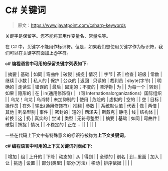 # C# 关键词

> 原文：<https://www.javatpoint.com/csharp-keywords>

关键字是保留字。您不能将其用作变量名、常量名等。

在 C# 中，关键字不能用作标识符。但是，如果我们想使用关键字作为标识符，我们可以在关键字前面加上@字符。

**c# 编程语言中可用的保留关键字列表如下:**

| 摘要 | 基础 | 如同 | 弯曲件 | 破裂 | 捕捉 | 情况 |
| 字节 | 茶 | 检查 | 班级 | 常数 | 继续 | 小数 |
| 私人的 | 保护 | 公众的 | 返回 | 只读的 | 裁判员 | sbyte(字节) |
| 明确的 | 走读生 | 错误的 | 最后 | 固定的；不变的 | 漂浮物 | 为 |
| 为每一个 | 转到 | 如果 | 隐形的 | 在 | in(通用修饰符) | （同 Internationalorganizations）国际组织 |
| 乌龙！乌龙 | 乌肖特 | 未加抑制的 | 使用 | 危险的 | 虚拟的 | 空的 |
| 空 | 目标 | 操作员 | 在外 | 输出(通用修饰符) | 推翻 | 参数 |
| 系统默认值 | 代表 | 做 | 两倍 | 其他 | 列举型别 | 事件 |
| 密封的 | 短的 | 西泽夫 | 斯戴克 | 静电 | 线 | 结构体 |
| 转换 | 这 | 扔 | 真实的 | 尝试 | 类型 | 无符号整型 |
| 摘要 | 基础 | 如同 | 弯曲件 | 破裂 | 捕捉 | 情况 |
| 不稳定的 | 正在… |  |  |  |  |  |

一些在代码上下文中有特殊意义的标识符被称为**上下文关键词。**

**c# 编程语言中可用的上下文关键词列表如下:**

| 增加 | 组 | 上升的 | 下降 | 动态的 | 从 | 得到 |
| 全球的 | 别名 | 到…里面 | 加入 | 让 | 挑选 | 设置 |
| 部分(类型) | 部分(方法) | 移动 | 排序依据 |  |  |  |